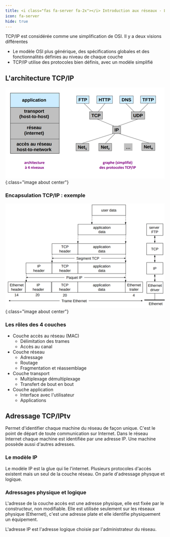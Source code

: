 ```yaml
---
title: <i class="fas fa-server fa-2x"></i> Introduction aux réseaux - Le modèle TCP/IP 
icon: fa-server
hide: true
---
```

<script type="text/javascript" async
  src="https://cdn.mathjax.org/mathjax/latest/MathJax.js?config=TeX-MML-AM_CHTML">
</script>

TCP/IP est considérée comme une simplification de OSI. Il y a deux visions différentes 
- Le modèle OSI plus générique, des spécifications globales et des fonctionnalités définies au niveau de chaque couche 
- TCP/IP utilise des protocoles bien définis, avec un modèle simplifié

## <i class="fas fa-server"></i> L'architecture TCP/IP

![architecture](/assets/images/reseau/architecture.png){:class="image about center"}

### Encapsulation TCP/IP : exemple

![encapsulation](/assets/images/reseau/encapsulation.png){:class="image about center"}

### Les rôles des 4 couches
* Couche accès au réseau (MAC)
  + Délimitation des trames 
  + Accès au canal
* Couche réseau 
  + Adressage
  + Routage
  + Fragmentation et réassemblage 
* Couche transport 
  + Multiplexage démultiplexage 
  + Transfert de bout en bout
* Couche application 
  + Interface avec l'utilisateur
  + Applications
  
  
## <i class="fas fa-server"></i> Adressage TCP/IPtv
Permet d'identifier chaque machine du réseau de façon unique. C'est le point de départ de toute communication sur Internet. Dans le réseau Internet chaque machine est identifiée par une adresse IP. Une machine possède aussi d'autres adresses. 

### Le modèle IP 
Le modèle IP est la glue qui lie l'internet. Plusieurs protocoles d'accès existent mais un seul de la couche réseau. On parle d'adressage physque et logique. 

### Adressages physique et logique 
L'adresse de la couche accès est une adresse physique, elle est fixée par le constructeur, non modifiable. Elle est utilisée seulement sur les réseaux physique (Ethernet), c'est une adresse plate  et elle identifie physiquement un équipement. 

L'adresse IP est l'adresse logique choisie par l'administrateur du réseau. 
